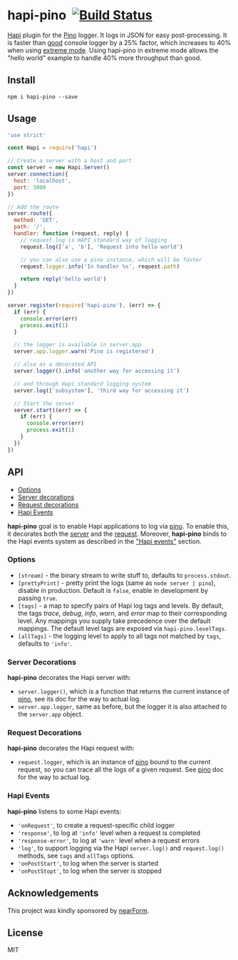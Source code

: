 # hapi-pino&nbsp;&nbsp;[![Build Status](https://travis-ci.org/mcollina/hapi-pino.svg)](https://travis-ci.org/mcollina/hapi-pino)


[Hapi](http://hapijs.com) plugin for the [Pino](https://github.com/mcollina/pino) logger. It logs in JSON for easy
post-processing.
It is faster than [good](http://npm.im/good) console logger by a 25%
factor, which increases to 40% when using [extreme
mode](https://github.com/mcollina/pino#extreme). Using hapi-pino in
extreme mode allows the "hello world" example to handle 40% more
throughput than good.

## Install

```
npm i hapi-pino --save
```

## Usage

```js
'use strict'

const Hapi = require('hapi')

// Create a server with a host and port
const server = new Hapi.Server()
server.connection({
  host: 'localhost',
  port: 3000
})

// Add the route
server.route({
  method: 'GET',
  path: '/',
  handler: function (request, reply) {
    // request.log is HAPI standard way of logging
    request.log(['a', 'b'], 'Request into hello world')

    // you can also use a pino instance, which will be faster
    request.logger.info('In handler %s', request.path)

    return reply('hello world')
  }
})

server.register(require('hapi-pino'), (err) => {
  if (err) {
    console.error(err)
    process.exit(1)
  }

  // the logger is available in server.app
  server.app.logger.warn('Pino is registered')

  // also as a decorated API
  server.logger().info('another way for accessing it')

  // and through Hapi standard logging system
  server.log(['subsystem'], 'third way for accessing it')

  // Start the server
  server.start((err) => {
    if (err) {
      console.error(err)
      process.exit(1)
    }
  })
})
```

## API

- [Options](#options)
- [Server decorations](#serverdecorations)
- [Request decorations](#requestdecorations)
- [Hapi Events](#hapievents)

**hapi-pino** goal is to enable Hapi applications to log via [pino][pino]. To enable this, it decorates both the [server](#serverdecorations) and the [request](#requestadditions). Moreover, **hapi-pino**
 binds to the Hapi events system as described in the ["Hapi
events"](#hapievents) section.

### Options

- `[stream]` - the binary stream to write stuff to, defaults to
  `process.stdout`.
- `[prettyPrint]` - pretty print the logs (same as `node server |
  pino`), disable in production. Default is `false`, enable in
  development by passing `true`.
- `[tags]` - a map to specify pairs of Hapi log tags and levels. By default,
  the tags *trace*, *debug*, *info*, *warn*, and *error* map to their
  corresponding level. Any mappings you supply take precedence over the default
  mappings. The default level tags are exposed via `hapi-pino.levelTags`.
- `[allTags]` - the logging level to apply to all tags not matched by
  `tags`, defaults to `'info'`.


<a name="serverdecorations"></a>
### Server Decorations

**hapi-pino** decorates the Hapi server with:

* `server.logger()`, which is a function that returns the current instance of
  [pino][pino], see its doc for the way to actual log.
* `server.app.logger`, same as before, but the logger it is also
  attached to the `server.app` object.

<a name="requestdecorations"></a>
### Request Decorations

**hapi-pino** decorates the Hapi request with:

* `request.logger`, which is an instance of [pino][pino] bound to the current request, so you can trace all the logs of a given request. See [pino][pino] doc for the way to actual log.

<a name="hapievents"></a>
### Hapi Events

**hapi-pino** listens to some Hapi events:

* `'onRequest'`, to create a request-specific child logger
* `'response'`, to log at `'info'` level when a request is completed
* `'response-error'`, to log at `'warn'` level when a request errors
* `'log'`, to support logging via the Hapi `server.log()` and
  `request.log()` methods, see `tags` and `allTags` options.
* `'onPostStart'`, to log when the server is started
* `'onPostStopt'`, to log when the server is stopped

## Acknowledgements

This project was kindly sponsored by [nearForm](http://nearform.com).

## License

MIT

[pino]: https://github.com/mcollina/pino
